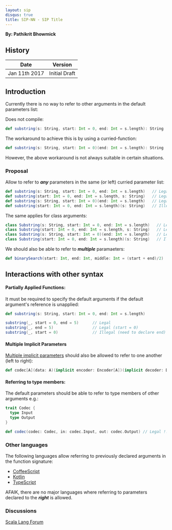 ```yaml
---
layout: sip
disqus: true
title: SIP-NN - SIP Title
---
```


**By: Pathikrit Bhowmick**

## History

| Date          | Version       |
|---------------|---------------|
| Jan 11th 2017 | Initial Draft |

## Introduction
Currently there is no way to refer to other arguments in the default parameters list:

Does not compile:
```scala
def substring(s: String, start: Int = 0, end: Int = s.length): String
```

The workaround to achieve this is by using a curried-function:
```scala
def substring(s: String, start: Int = 0)(end: Int = s.length): String
```

However, the above workaround is not always suitable in certain situations.

### Proposal
Allow to refer to ***any*** parameters in the same (or left) curried parameter list:
```scala
def substring(s: String, start: Int = 0, end: Int = s.length)   // Legal
def substring(start: Int = 0, end: Int = s.length, s: String)   // Legal !!!
def substring(s: String, start: Int = 0)(end: Int = s.length)   // Legal (works currently)
def substring(start: Int = 0, end: Int = s.length)(s: String)   // Illegal
```

The same applies for class arguments:
```scala
class Substring(s: String, start: Int = 0, end: Int = s.length)   // Legal
class Substring(start: Int = 0, end: Int = s.length, s: String)   // Legal
class Substring(s: String, start: Int = 0)(end: Int = s.length)   // Legal
class Substring(start: Int = 0, end: Int = s.length)(s: String)   // Illegal
```

We should also be able to refer to ***multiple*** paramaeters:
```scala
def binarySearch(start: Int, end: Int, middle: Int = (start + end)/2)  // Legal
```

## Interactions with other syntax

#### Partially Applied Functions:
It must be required to specify the default arguments if the default argument's reference is unapplied:
```scala
def substring(s: String, start: Int = 0, end: Int = s.length)

substring(_, start = 0, end = 5)      // Legal
substring(_, end = 5)                 // Legal (start = 0)
substring(_, start = 0)               // Illegal (need to declare end)
```

#### Multiple Implicit Parameters
[Multiple implicit parameters](https://github.com/scala/scala.github.com/pull/520) should also be allowed to refer to one another (left to right):
```scala
def codec[A](data: A)(implicit encoder: Encoder[A])(implicit decoder: Decoder[A] = encoder.reverse) // Legal
```

#### Referring to type members:
The default parameters should be able to refer to type members of other arguments e.g.:
```scala
trait Codec {
  type Input
  type Output
}

def codec(codec: Codec, in: codec.Input, out: codec.Output) // Legal !!!
```

### Other languages
The following languages allow referring to previously declared arguments in the function signature:
* [CoffeeScript](http://coffeescript.org/)
* [Kotlin](http://kotlinlang.org)
* [TypeScript](https://www.typescriptlang.org/)

AFAIK, there are no major languages where referring to parameters declared to the ***right*** is allowed.

### Discussions
[Scala Lang Forum](https://contributors.scala-lang.org/t/refer-to-previous-argument-in-default-argument-list/215/6)